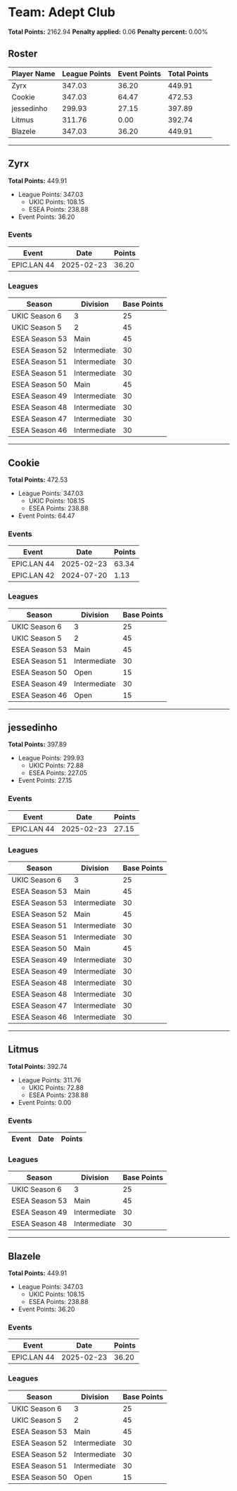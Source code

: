 # Team: Adept Club

**Total Points:** 2162.94
**Penalty applied:** 0.06
**Penalty percent:** 0.00%

## Roster
| Player Name | League Points | Event Points | Total Points |
|-------------|--------------|--------------|-------------|
| Zyrx | 347.03 | 36.20 | 449.91 |
| Cookie | 347.03 | 64.47 | 472.53 |
| jessedinho | 299.93 | 27.15 | 397.89 |
| Litmus | 311.76 | 0.00 | 392.74 |
| Blazele | 347.03 | 36.20 | 449.91 |

---

## Zyrx

**Total Points:** 449.91

- League Points: 347.03
  - UKIC Points: 108.15
  - ESEA Points: 238.88
- Event Points: 36.20

### Events
| Event | Date | Points |
|-------|------|--------|
| EPIC.LAN 44 | 2025-02-23 | 36.20 |
### Leagues
| Season | Division | Base Points |
|--------|----------|-------------|
| UKIC Season 6 | 3 | 25 |
| UKIC Season 5 | 2 | 45 |
| ESEA Season 53 | Main | 45 |
| ESEA Season 52 | Intermediate | 30 |
| ESEA Season 51 | Intermediate | 30 |
| ESEA Season 51 | Intermediate | 30 |
| ESEA Season 50 | Main | 45 |
| ESEA Season 49 | Intermediate | 30 |
| ESEA Season 48 | Intermediate | 30 |
| ESEA Season 47 | Intermediate | 30 |
| ESEA Season 46 | Intermediate | 30 |
---

## Cookie

**Total Points:** 472.53

- League Points: 347.03
  - UKIC Points: 108.15
  - ESEA Points: 238.88
- Event Points: 64.47

### Events
| Event | Date | Points |
|-------|------|--------|
| EPIC.LAN 44 | 2025-02-23 | 63.34 |
| EPIC.LAN 42 | 2024-07-20 | 1.13 |
### Leagues
| Season | Division | Base Points |
|--------|----------|-------------|
| UKIC Season 6 | 3 | 25 |
| UKIC Season 5 | 2 | 45 |
| ESEA Season 53 | Main | 45 |
| ESEA Season 51 | Intermediate | 30 |
| ESEA Season 50 | Open | 15 |
| ESEA Season 49 | Intermediate | 30 |
| ESEA Season 46 | Open | 15 |
---

## jessedinho

**Total Points:** 397.89

- League Points: 299.93
  - UKIC Points: 72.88
  - ESEA Points: 227.05
- Event Points: 27.15

### Events
| Event | Date | Points |
|-------|------|--------|
| EPIC.LAN 44 | 2025-02-23 | 27.15 |
### Leagues
| Season | Division | Base Points |
|--------|----------|-------------|
| UKIC Season 6 | 3 | 25 |
| ESEA Season 53 | Main | 45 |
| ESEA Season 53 | Intermediate | 30 |
| ESEA Season 52 | Main | 45 |
| ESEA Season 51 | Intermediate | 30 |
| ESEA Season 51 | Intermediate | 30 |
| ESEA Season 50 | Main | 45 |
| ESEA Season 49 | Intermediate | 30 |
| ESEA Season 49 | Intermediate | 30 |
| ESEA Season 48 | Intermediate | 30 |
| ESEA Season 48 | Intermediate | 30 |
| ESEA Season 47 | Intermediate | 30 |
| ESEA Season 46 | Intermediate | 30 |
---

## Litmus

**Total Points:** 392.74

- League Points: 311.76
  - UKIC Points: 72.88
  - ESEA Points: 238.88
- Event Points: 0.00

### Events
| Event | Date | Points |
|-------|------|--------|
### Leagues
| Season | Division | Base Points |
|--------|----------|-------------|
| UKIC Season 6 | 3 | 25 |
| ESEA Season 53 | Main | 45 |
| ESEA Season 49 | Intermediate | 30 |
| ESEA Season 48 | Intermediate | 30 |
---

## Blazele

**Total Points:** 449.91

- League Points: 347.03
  - UKIC Points: 108.15
  - ESEA Points: 238.88
- Event Points: 36.20

### Events
| Event | Date | Points |
|-------|------|--------|
| EPIC.LAN 44 | 2025-02-23 | 36.20 |
### Leagues
| Season | Division | Base Points |
|--------|----------|-------------|
| UKIC Season 6 | 3 | 25 |
| UKIC Season 5 | 2 | 45 |
| ESEA Season 53 | Main | 45 |
| ESEA Season 52 | Intermediate | 30 |
| ESEA Season 52 | Intermediate | 30 |
| ESEA Season 51 | Intermediate | 30 |
| ESEA Season 50 | Open | 15 |